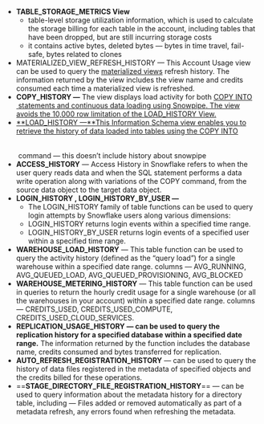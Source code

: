   

- **TABLE_STORAGE_METRICS View**
    - table-level storage utilization information, which is used to calculate the storage billing for each table in the account, including tables that have been dropped, but are still incurring storage costs
    - it contains active bytes, deleted bytes — bytes in time travel, fail-safe, bytes related to clones
- MATERIALIZED_VIEW_REFRESH_HISTORY — This Account Usage view can be used to query the [materialized views](https://docs.snowflake.com/en/user-guide/views-materialized) refresh history. The information returned by the view includes the view name and credits consumed each time a materialized view is refreshed.
- **COPY_HISTORY —** The view displays load activity for both [COPY INTO <table>](https://docs.snowflake.com/en/sql-reference/sql/copy-into-table) statements and continuous data loading using [Snowpipe](https://docs.snowflake.com/en/user-guide/data-load-snowpipe-intro). The view avoids the 10,000 row limitation of the [LOAD_HISTORY View](https://docs.snowflake.com/en/sql-reference/info-schema/load_history).
- **LOAD_HISTORY —**This Information Schema view enables you to retrieve the history of data loaded into tables using the [COPY INTO <table>](https://docs.snowflake.com/en/sql-reference/sql/copy-into-table) command — this doesn’t include history about snowpipe
- **ACCESS_HISTORY** — Access History in Snowflake refers to when the user query reads data and when the SQL statement performs a data write operation along with variations of the COPY command, from the source data object to the target data object.
- **LOGIN_HISTORY , LOGIN_HISTORY_BY_USER —**
    - The LOGIN_HISTORY family of table functions can be used to query login attempts by Snowflake users along various dimensions:
    - LOGIN_HISTORY returns login events within a specified time range.
    - LOGIN_HISTORY_BY_USER returns login events of a specified user within a specified time range.
- **WAREHOUSE_LOAD_HISTORY** — This table function can be used to query the activity history (defined as the “query load”) for a single warehouse within a specified date range. columns — AVG_RUNNING, AVG_QUEUED_LOAD, AVG_QUEUED_PROVISIONING, AVG_BLOCKED
- **WAREHOUSE_METERING_HISTORY** — This table function can be used in queries to return the hourly credit usage for a single warehouse (or all the warehouses in your account) within a specified date range. columns — CREDITS_USED, CREDITS_USED_COMPUTE, CREDITS_USED_CLOUD_SERVICES.
- **REPLICATION_USAGE_HISTORY — can be used to query the replication history for a specified database within a specified date range.** The information returned by the function includes the database name, credits consumed and bytes transferred for replication.
- **AUTO_REFRESH_REGISTRATION_HISTORY** — can be used to query the history of data files registered in the metadata of specified objects and the credits billed for these operations.
- ==**STAGE_DIRECTORY_FILE_REGISTRATION_HISTORY**== — can be used to query information about the metadata history for a directory table, including — Files added or removed automatically as part of a metadata refresh, any errors found when refreshing the metadata.